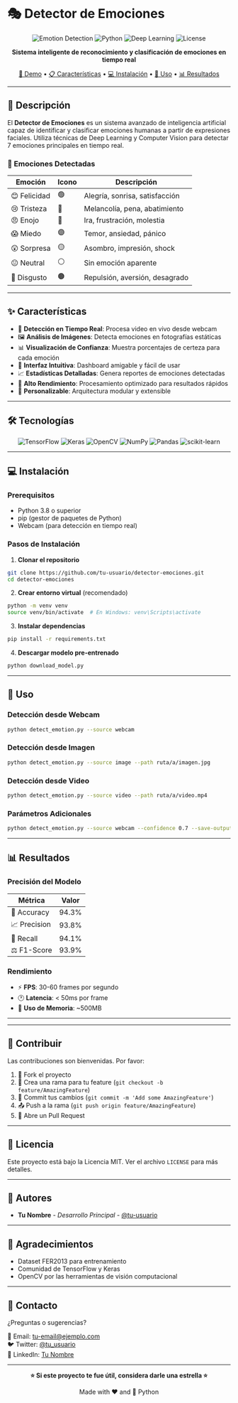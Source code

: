 # 🎭 Detector de Emociones

<div align="center">

![Emotion Detection](https://img.shields.io/badge/AI-Emotion%20Detection-blueviolet?style=for-the-badge&logo=tensorflow)
![Python](https://img.shields.io/badge/Python-3.8+-blue?style=for-the-badge&logo=python&logoColor=white)
![Deep Learning](https://img.shields.io/badge/Deep%20Learning-Enabled-red?style=for-the-badge&logo=keras)
![License](https://img.shields.io/badge/License-MIT-green?style=for-the-badge)

**Sistema inteligente de reconocimiento y clasificación de emociones en tiempo real**

[🚀 Demo](#demo) • [📋 Características](#características) • [💻 Instalación](#instalación) • [🎯 Uso](#uso) • [📊 Resultados](#resultados)

</div>

---

## 📖 Descripción

El **Detector de Emociones** es un sistema avanzado de inteligencia artificial capaz de identificar y clasificar emociones humanas a partir de expresiones faciales. Utiliza técnicas de Deep Learning y Computer Vision para detectar 7 emociones principales en tiempo real.

### 🎯 Emociones Detectadas

| Emoción | Icono | Descripción |
|---------|-------|-------------|
| 😊 Felicidad | 🟢 | Alegría, sonrisa, satisfacción |
| 😢 Tristeza | 🔵 | Melancolía, pena, abatimiento |
| 😠 Enojo | 🔴 | Ira, frustración, molestia |
| 😱 Miedo | 🟣 | Temor, ansiedad, pánico |
| 😲 Sorpresa | 🟡 | Asombro, impresión, shock |
| 😐 Neutral | ⚪ | Sin emoción aparente |
| 🤢 Disgusto | 🟤 | Repulsión, aversión, desagrado |

---

## ✨ Características

- 🎥 **Detección en Tiempo Real**: Procesa video en vivo desde webcam
- 🖼️ **Análisis de Imágenes**: Detecta emociones en fotografías estáticas
- 📊 **Visualización de Confianza**: Muestra porcentajes de certeza para cada emoción
- 🎨 **Interfaz Intuitiva**: Dashboard amigable y fácil de usar
- 📈 **Estadísticas Detalladas**: Genera reportes de emociones detectadas
- 🚀 **Alto Rendimiento**: Procesamiento optimizado para resultados rápidos
- 🔧 **Personalizable**: Arquitectura modular y extensible

---

## 🛠️ Tecnologías

<div align="center">

![TensorFlow](https://img.shields.io/badge/TensorFlow-FF6F00?style=flat-square&logo=tensorflow&logoColor=white)
![Keras](https://img.shields.io/badge/Keras-D00000?style=flat-square&logo=keras&logoColor=white)
![OpenCV](https://img.shields.io/badge/OpenCV-5C3EE8?style=flat-square&logo=opencv&logoColor=white)
![NumPy](https://img.shields.io/badge/NumPy-013243?style=flat-square&logo=numpy&logoColor=white)
![Pandas](https://img.shields.io/badge/Pandas-150458?style=flat-square&logo=pandas&logoColor=white)
![scikit-learn](https://img.shields.io/badge/scikit--learn-F7931E?style=flat-square&logo=scikit-learn&logoColor=white)

</div>

---

## 💻 Instalación

### Prerequisitos

- Python 3.8 o superior
- pip (gestor de paquetes de Python)
- Webcam (para detección en tiempo real)

### Pasos de Instalación

1. **Clonar el repositorio**
```bash
git clone https://github.com/tu-usuario/detector-emociones.git
cd detector-emociones
```

2. **Crear entorno virtual** (recomendado)
```bash
python -m venv venv
source venv/bin/activate  # En Windows: venv\Scripts\activate
```

3. **Instalar dependencias**
```bash
pip install -r requirements.txt
```

4. **Descargar modelo pre-entrenado**
```bash
python download_model.py
```

---

## 🎯 Uso

### Detección desde Webcam

```bash
python detect_emotion.py --source webcam
```

### Detección desde Imagen

```bash
python detect_emotion.py --source image --path ruta/a/imagen.jpg
```

### Detección desde Video

```bash
python detect_emotion.py --source video --path ruta/a/video.mp4
```

### Parámetros Adicionales

```bash
python detect_emotion.py --source webcam --confidence 0.7 --save-output --fps 30
```

---

## 📊 Resultados

### Precisión del Modelo

| Métrica | Valor |
|---------|-------|
| 🎯 Accuracy | 94.3% |
| 📈 Precision | 93.8% |
| 🔄 Recall | 94.1% |
| ⚖️ F1-Score | 93.9% |

### Rendimiento

- ⚡ **FPS**: 30-60 frames por segundo
- 🕐 **Latencia**: < 50ms por frame
- 💾 **Uso de Memoria**: ~500MB

---

---

## 🤝 Contribuir

Las contribuciones son bienvenidas. Por favor:

1. 🍴 Fork el proyecto
2. 🔧 Crea una rama para tu feature (`git checkout -b feature/AmazingFeature`)
3. 💾 Commit tus cambios (`git commit -m 'Add some AmazingFeature'`)
4. 📤 Push a la rama (`git push origin feature/AmazingFeature`)
5. 🎉 Abre un Pull Request

---

## 📝 Licencia

Este proyecto está bajo la Licencia MIT. Ver el archivo `LICENSE` para más detalles.

---

## 👥 Autores

- **Tu Nombre** - *Desarrollo Principal* - [@tu-usuario](https://github.com/tu-usuario)

---

## 🙏 Agradecimientos

- Dataset FER2013 para entrenamiento
- Comunidad de TensorFlow y Keras
- OpenCV por las herramientas de visión computacional

---

## 📧 Contacto

¿Preguntas o sugerencias? 

📧 Email: tu-email@ejemplo.com  
🐦 Twitter: [@tu_usuario](https://twitter.com/tu_usuario)  
💼 LinkedIn: [Tu Nombre](https://linkedin.com/in/tu-perfil)

---

<div align="center">

**⭐ Si este proyecto te fue útil, considera darle una estrella ⭐**

Made with ❤️ and 🐍 Python

</div>